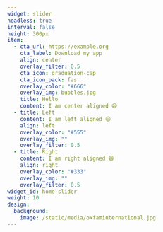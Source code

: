 ```yaml
---
widget: slider
headless: true
interval: false
height: 300px
item:
  - cta_url: https://example.org
    cta_label: Download my app
    align: center
    overlay_filter: 0.5
    cta_icon: graduation-cap
    cta_icon_pack: fas
    overlay_color: "#666"
    overlay_img: bubbles.jpg
    title: Hello
    content: I am center aligned 😄
  - title: Left
    content: I am left aligned 😄
    align: left
    overlay_color: "#555"
    overlay_img: ""
    overlay_filter: 0.5
  - title: Right
    content: I am right aligned 😄
    align: right
    overlay_color: "#333"
    overlay_img: ""
    overlay_filter: 0.5
widget_id: home-slider
weight: 10
design:
  background:
    image: /static/media/oxfaminternational.jpg
---
```


